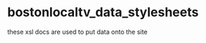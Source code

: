 bostonlocaltv_data_stylesheets
==============================

these xsl docs are used to put data onto the site